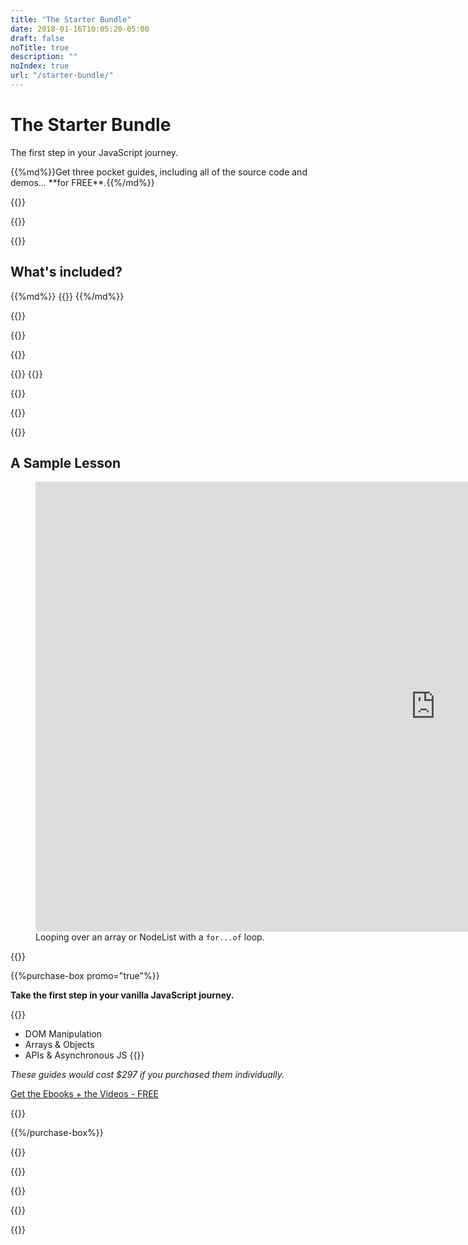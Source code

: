 ```yaml
---
title: "The Starter Bundle"
date: 2018-01-16T10:05:20-05:00
draft: false
noTitle: true
description: ""
noIndex: true
url: "/starter-bundle/"
---
```


<h1 class="no-padding-top no-margin-bottom h5 text-sans">The Starter Bundle</h1>
<p><span class="text-xlarge text-serif">The first step in your JavaScript journey.</span></p>

<p><span class="text-large">{{%md%}}Get three pocket guides, including all of the source code and demos... **for FREE**.{{%/md%}}</span></p>

{{<cta for="guides-all">}}

<div class="padding-bottom-small">{{<pricing-link>}}</div>

{{<guide-used-by>}}

## What's included?

<div class="list-spaced-small">
{{%md%}}
{{<product-list package="starter">}}
{{%/md%}}
</div>

{{<guide-formats>}}

{{<testimonial-group group="learn">}}

{{<bonuses>}}

{{<cta for="bonusesGuides">}}
{{<cta for="bonusesList">}}

{{<pricing-link>}}

{{<testimonial-group group="slack">}}

{{<guide-skills>}}

## A Sample Lesson

<figure>
	<iframe class="no-margin-bottom" src="https://player.vimeo.com/video/522570894?badge=0&amp;autopause=0&amp;player_id=0&amp;app_id=58479" width="1280" height="720" frameborder="0" allow="autoplay; fullscreen; picture-in-picture" allowfullscreen></iframe>
	<figcaption>Looping over an array or NodeList with a <code>for...of</code> loop.</figcaption>
</figure>

{{<guide-about-me>}}

{{%purchase-box promo="true"%}}

**Take the first step in your vanilla JavaScript journey.**

{{<purchase-summary>}}
- DOM Manipulation
- Arrays & Objects
- APIs & Asynchronous JS
{{</purchase-summary>}}

*These guides would cost $297 if you purchased them individually.*

<a class="btn btn-large btn-block edd-buy-now-button" href="https://gomakethings.com/checkout?edd_action=add_to_cart&download_id=48036&edd_options[price_id]=3">Get the Ebooks + the Videos - FREE</a>

{{<sales-numbers>}}

{{%/purchase-box%}}

{{<testimonial-group group="purchase">}}

{{<guide-faq-promo>}}

{{<pricing-link>}}

{{<testimonial-group group="faq">}}

{{<not-ready-yet>}}